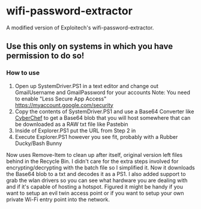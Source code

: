# wifi-password-extractor

A modified version of Exploitech's wifi-password-extractor.

## Use this only on systems in which you have permission to do so!

### How to use

1. Open up SystemDriver.PS1 in a text editor and change out GmailUsername and GmailPassword for your accounts
    Note: You need to enable "Less Secure App Access" https://myaccount.google.com/security
2. Copy the contents of SystemDriver.PS1 and use a Base64 Converter like [CyberChef](https://gchq.github.io/CyberChef/) to get a Base64 blob that you will host somewhere that can be downloaded as a RAW txt file like Pastebin
3. Inside of Explorer.PS1 put the URL from Step 2 in
4. Execute Explorer.PS1 however you see fit, probably with a Rubber Ducky/Bash Bunny

Now uses Remove-Item to clean up after itself, original version left files behind in the Recycle Bin.
I didn't care for the extra steps involved for encrypting/decrypting with the batch file so I simplified it. Now it downloads the Base64 blob to a txt and decodes it as a PS1.
I also added support to grab the wlan drivers so you can see what hardware you are dealing with and if it's capable of hosting a hotspot. Figured it might be handy if you want to setup an evil twin access point or if you want to setup your own private Wi-Fi entry point into the network.
